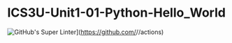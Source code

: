 # ICS3U-Unit1-01-Python-Hello_World

![GitHub's Super Linter](https://github.com/Nathan-Karafotias/ICS3U-Unit1-01-Python-<Hello_World/workflows/GitHub's%20Super%20Linter/badge.svg)](https://github.com/<OWNER>/<REPOSITORY>/actions)
